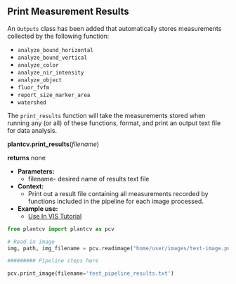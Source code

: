 ## Print Measurement Results 

An `Outputs` class has been added that automatically stores measurements collected by the following 
function:

* `analyze_bound_horizontal`
* `analyze_bound_vertical`
* `analyze_color`
* `analyze_nir_intensity`
* `analyze_object`
* `fluor_fvfm`
* `report_size_marker_area`
* `watershed`

The `print_results` function will take the measurements stored when running any (or all) of these functions, format, and 
print an output text file for data analysis. 

**plantcv.print_results**(*filename*)

**returns** none

- **Parameters:**
    - filename- desired name of results text file
- **Context:**
    - Print out a result file containing all measurements recorded by functions included in the pipeline
      for each image processed.  
- **Example use:**
    - [Use In VIS Tutorial](vis_tutorial.md)  

```python
from plantcv import plantcv as pcv

# Read in image
img, path, img_filename = pcv.readimage("home/user/images/test-image.png")

######### Pipeline steps here 

pcv.print_image(filename='test_pipeline_results.txt')
```
